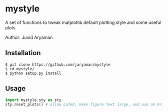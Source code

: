 # mystyle

A set of functions to tweak matplotlib default plotting style and some useful plots

Author: Juvid Aryaman

## Installation

```
$ git clone https://github.com/jaryaman/mystyle
$ cd mystyle/
$ python setup.py install
```
## Usage

```python
import mystyle.sty as sty
sty.reset_plots() # allow LaTeX, make figure text large, and use an Arial font
```
